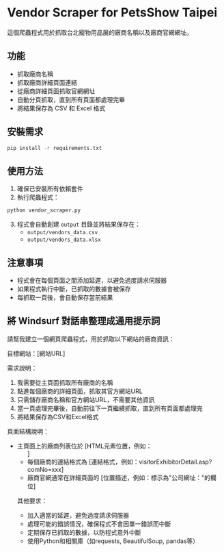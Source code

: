 # Vendor Scraper for PetsShow Taipei

這個爬蟲程式用於抓取台北寵物用品展的廠商名稱以及廠商官網網址。

## 功能

- 抓取廠商名稱
- 抓取廠商詳細頁面連結
- 從廠商詳細頁面抓取官網網址
- 自動分頁抓取，直到所有頁面都處理完畢
- 將結果保存為 CSV 和 Excel 格式

## 安裝需求

```bash
pip install -r requirements.txt
```

## 使用方法

1. 確保已安裝所有依賴套件
2. 執行爬蟲程式：

```bash
python vendor_scraper.py
```

3. 程式會自動創建 `output` 目錄並將結果保存在：
   - `output/vendors_data.csv`
   - `output/vendors_data.xlsx`

## 注意事項

- 程式會在每個頁面之間添加延遲，以避免過度請求伺服器
- 如果程式執行中斷，已抓取的數據會被保存
- 每抓取一頁後，會自動保存當前結果

## 將 Windsurf 對話串整理成通用提示詞

請幫我建立一個網頁爬蟲程式，用於抓取以下網站的廠商資訊：

目標網站：[網站URL]

需求說明：
1. 我需要從主頁面抓取所有廠商的名稱
2. 點進每個廠商的詳細頁面，抓取其官方網站URL
3. 只需儲存廠商名稱和官方網站URL，不需要其他資訊
4. 當一頁處理完畢後，自動前往下一頁繼續抓取，直到所有頁面都處理完
5. 將結果保存為CSV和Excel格式

頁面結構說明：
- 主頁面上的廠商列表位於 [HTML元素位置，例如：<ul class="product">]
- 每個廠商的連結格式為 [連結格式，例如：visitorExhibitorDetail.asp?comNo=xxx]
- 廠商官網通常在詳細頁面的 [位置描述，例如：標示為"公司網址："的欄位]

其他要求：
- 加入適當的延遲，避免過度請求伺服器
- 處理可能的錯誤情況，確保程式不會因單一錯誤而中斷
- 定期保存已抓取的數據，以防程式意外中斷
- 使用Python和相關庫（如requests, BeautifulSoup, pandas等）